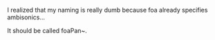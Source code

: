 I realized that my naming is really dumb because foa already specifies ambisonics...

It should be called foaPan~. 
